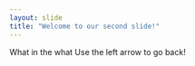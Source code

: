 ```yaml
---
layout: slide
title: "Welcome to our second slide!"
---
```

What in the what
Use the left arrow to go back!
